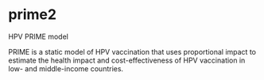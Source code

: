 # prime2
HPV PRIME model

PRIME is a static model of HPV vaccination that uses proportional impact to estimate the health impact and cost-effectiveness of HPV vaccination in low- and middle-income countries.
